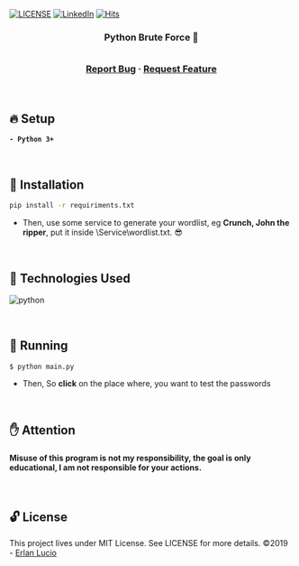 <!-- PROJECT SHIELDS -->

[![LICENSE](https://img.shields.io/github/license/arshadkazmi42/awesome-github-init.svg)](https://github.com/arshadkazmi42/awesome-github-init/LICENSE)
[![LinkedIn][linkedin-shield]](https://www.linkedin.com/in/erlanlucio/)
[![Hits](https://hits.seeyoufarm.com/api/count/incr/badge.svg?url=https%3A%2F%2Fgithub.com%2Flucioerlan%2FWordlist-Bruteforce&count_bg=%23E71A18&title_bg=%23555555&icon=dependabot.svg&icon_color=%23E7E7E7&title=views&edge_flat=false)](https://hits.seeyoufarm.com)

<!-- PROJECT -->
<p align="center">
  <h3 align="center"> 
    Python Brute Force 🔑
  <br /> <br /> 
  
  <p align="center">
    <a href="https://github.com/lucioerlan/Wordlist-Bruteforce/issues">Report Bug</a>
    ·
    <a href="https://github.com/lucioerlan/Wordlist-Bruteforce/issues">Request Feature</a>
  </p>
</p>

<br />

<!-- SETUP -->

## 🔥 Setup

**`- Python 3+`**

<br />

<!-- INSTALLATION -->

## 🔨 Installation
```sh
pip install -r requiriments.txt
```

* Then, use some service to generate your wordlist, eg **Crunch, John the ripper**, put it inside \Service\wordlist.txt. 😎


</br>

<!-- Technologies -->

## 🚀 Technologies Used

![python](https://user-images.githubusercontent.com/67064886/102763558-9de2c680-4358-11eb-984a-d84953ea29ca.png)

<br />

<!-- RUNNING -->

## 🚀 Running

```
$ python main.py
```
* Then, So **click** on the place where, you want to test the passwords


</br>


## ✋  Attention
#### Misuse of this program is not my responsibility, the goal is only educational, I am not responsible for your actions.

<br />

<!-- LICENSE -->

## 🔓 License

This project lives under MIT License. See LICENSE for more details. ©2019 - [Erlan Lucio](https://www.linkedin.com/in/erlanlucio/)

<!-- MARKDOWN LINKS & IMAGES -->
<!-- https://www.markdownguide.org/basic-syntax/#reference-style-links -->

[contributors-shield]: https://img.shields.io/github/contributors/othneildrew/Best-README-Template.svg?style=flat-square
[contributors-url]: https://github.com/othneildrew/Best-README-Template/graphs/contributors
[forks-shield]: https://img.shields.io/github/forks/othneildrew/Best-README-Template.svg?style=flat-square
[forks-url]: https://github.com/othneildrew/Best-README-Template/network/members
[stars-shield]: https://img.shields.io/github/stars/othneildrew/Best-README-Template.svg?style=flat-square
[stars-url]: https://github.com/othneildrew/Best-README-Template/stargazers
[issues-shield]: https://img.shields.io/github/issues/othneildrew/Best-README-Template.svg?style=flat-square
[issues-url]: https://github.com/othneildrew/Best-README-Template/issues
[license-shield]: https://img.shields.io/github/license/othneildrew/Best-README-Template.svg?style=flat-square
[license-url]: https://github.com/othneildrew/Best-README-Template/blob/master/LICENSE.txt
[linkedin-shield]: https://img.shields.io/badge/-LinkedIn-black.svg?style=flat-square&logo=linkedin&colorB=555
[linkedin-url]: https://linkedin.com/in/othneildrew
[product-screenshot]: images/screenshot.png
